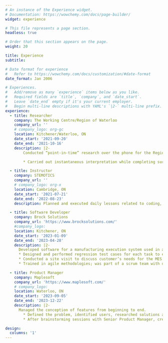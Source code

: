 ```yaml
---
# An instance of the Experience widget.
# Documentation: https://wowchemy.com/docs/page-builder/
widget: experience

# This file represents a page section.
headless: true

# Order that this section appears on the page.
weight: 20

title: Experience
subtitle:

# Date format for experience
#   Refer to https://wowchemy.com/docs/customization/#date-format
date_format: Jan 2006

# Experiences.
#   Add/remove as many `experience` items below as you like.
#   Required fields are `title`, `company`, and `date_start`.
#   Leave `date_end` empty if it's your current employer.
#   Begin multi-line descriptions with YAML's `|2-` multi-line prefix.
experience:
  - title: Researcher
    company: The Working Centre/Region of Waterloo
    company_url: ''
    # company_logo: org-gc
    location: Kitchener/Waterloo, ON
    date_start: '2021-09-20'
    date_end: '2021-10-16'
    description: |2-
        Conducted “point-in-time” research over the phone for the Region of Waterloo to assess hidden homelessness among the Arabic-speaking community.

        * Carried out instantaneous interpretation while completing surveys and used Excel to digitally log results.

  - title: Instructor
    company: STEMOTICS
    company_url: ''
    # company_logo: org-x
    location: Cambridge, ON
    date_start: '2021-07-21'
    date_end: '2022-08-23'
    description: Planned and executed daily lessons related to coding, animation, game design, and robotics for children aged 4-14.

  - title: Software Developer
    company: Brock Solutions
    company_url: 'https://www.brocksolutions.com/'
    #company_logo: 
    location: Kitchener, ON
    date_start: '2023-01-09'
    date_end: '2023-04-28'
    description: |2-
      Developed software for a manufacturing execution system used in an airbag manufacturing facility. 
      * Designed and performed regression test cases for each task to ensure high quality system performance
      * Conducted a site visit to discuss customer’s needs for the MES and to establish a positive rapport
      * Trained in agile methodologies; was part of a scrum team with daily standups and sprint planning/overview meetings

  - title: Product Manager
    company: Maplesoft
    company_url: 'https://www.maplesoft.com/'
    # company_logo:
    location: Waterloo, ON
    date_start: '2023-09-05'
    date_end: '2023-12-22'
    description: |2-
      Managed the conception of features from beginning to end.
        * Defined the problem, identified users, researched solutions and designed a Figma wireframe accordingly to present to CEO and Director of Product Management. Then collaborated with developers, UI/UX designer, and QA to create final product
        * After brainstorming sessions with Senior Product Manager, created Figma prototypes of various potential feature V1s

design:
  columns: '1'
---
```

